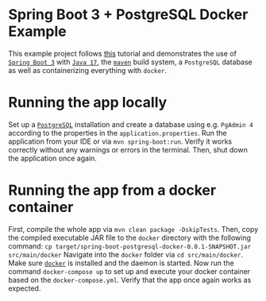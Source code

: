 # Spring Boot 3 + PostgreSQL Docker Example

This example project follows [this](https://www.baeldung.com/spring-boot-postgresql-docker) tutorial and demonstrates
the use of [`Spring Boot 3`](https://github.com/spring-projects/spring-boot/wiki/Spring-Boot-3.0-Release-Notes)
with [`Java 17`](https://www.oracle.com/java/technologies/javase/jdk17-archive-downloads.html),
the [`maven`](https://maven.apache.org/download.cgi) build system, a `PostgreSQL` database
as well as containerizing everything with `docker`.

# Running the app locally

Set up a [`PostgreSQL`](https://www.postgresql.org/download) installation and create a database using e.g. `PgAdmin 4`
according to the properties in the `application.properties`. Run
the application from
your IDE or via `mvn spring-boot:run`. Verify it works correctly without any warnings or errors in the terminal. Then,
shut down the application once again.

# Running the app from a docker container

First, compile the whole app via `mvn clean package -DskipTests`. Then, copy the compiled executable JAR file to
the `docker` directory with the following
command: `cp target/spring-boot-postgresql-docker-0.0.1-SNAPSHOT.jar src/main/docker`
Navigate into the `docker` folder via `cd src/main/docker`. Make
sure [`docker`](https://www.docker.com/products/docker-desktop) is installed and the daemon is started. Now run the
command `docker-compose up` to set up and execute your docker container based on the `docker-compose.yml`. Verify
that the app once again works as expected.
